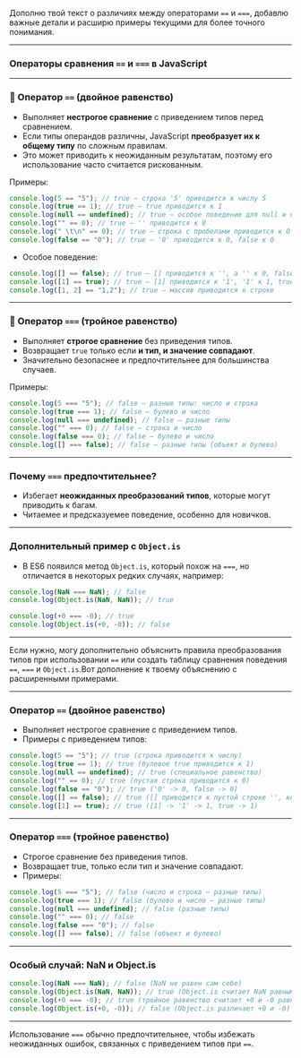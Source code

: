 Дополню твой текст о различиях между операторами `==` и `===`, добавлю важные детали и расширю примеры текущими для более точного понимания.

---

### Операторы сравнения `==` и `===` в JavaScript

---

### 🔹 Оператор `==` (двойное равенство)

- Выполняет **нестрогое сравнение** с приведением типов перед сравнением.
- Если типы операндов различны, JavaScript **преобразует их к общему типу** по сложным правилам.
- Это может приводить к неожиданным результатам, поэтому его использование часто считается рискованным.

Примеры:

```js
console.log(5 == "5"); // true — строка '5' приводится к числу 5
console.log(true == 1); // true — true приводится к 1
console.log(null == undefined); // true — особое поведение для null и undefined
console.log("" == 0); // true — '' приводится к 0
console.log(" \t\n" == 0); // true — строка с пробелами приводится к 0
console.log(false == "0"); // true — '0' приводится к 0, false к 0
```

- Особое поведение:

```js
console.log([] == false); // true — [] приводится к '', а '' к 0, false к 0
console.log([1] == true); // true — [1] приводится к '1', '1' к 1, true к 1
console.log([1, 2] == "1,2"); // true — массив приводится к строке
```

---

### 🔹 Оператор `===` (тройное равенство)

- Выполняет **строгое сравнение** без приведения типов.
- Возвращает `true` только если **и тип, и значение совпадают**.
- Значительно безопаснее и предпочтительнее для большинства случаев.

Примеры:

```js
console.log(5 === "5"); // false — разные типы: число и строка
console.log(true === 1); // false — булево и число
console.log(null === undefined); // false — разные типы
console.log("" === 0); // false — строка и число
console.log(false === 0); // false — булево и число
console.log([] === false); // false — разные типы (объект и булево)
```

---

### Почему `===` предпочтительнее?

- Избегает **неожиданных преобразований типов**, которые могут приводить к багам.
- Читаемее и предсказуемее поведение, особенно для новичков.

---

### Дополнительный пример с `Object.is`

- В ES6 появился метод `Object.is`, который похож на `===`, но отличается в некоторых редких случаях, например:

```js
console.log(NaN === NaN); // false
console.log(Object.is(NaN, NaN)); // true

console.log(+0 === -0); // true
console.log(Object.is(+0, -0)); // false
```

---

Если нужно, могу дополнительно объяснить правила преобразования типов при использовании `==` или создать таблицу сравнения поведения `==`, `===` и `Object.is`.Вот дополнение к твоему объяснению с расширенными примерами.

---

### Оператор `==` (двойное равенство)

- Выполняет нестрогое сравнение с приведением типов.
- Примеры с приведением типов:

```js
console.log(5 == "5"); // true (строка приводится к числу)
console.log(true == 1); // true (булевое true приводится к 1)
console.log(null == undefined); // true (специальное равенство)
console.log("" == 0); // true (пустая строка приводится к 0)
console.log(false == "0"); // true ('0' -> 0, false -> 0)
console.log([] == false); // true ([] приводится к пустой строке '', которая к 0)
console.log([1] == true); // true ([1] -> '1' -> 1, true -> 1)
```

---

### Оператор `===` (тройное равенство)

- Строгое сравнение без приведения типов.
- Возвращает true, только если тип и значение совпадают.
- Примеры:

```js
console.log(5 === "5"); // false (число и строка — разные типы)
console.log(true === 1); // false (булево и число — разные типы)
console.log(null === undefined); // false (разные типы)
console.log("" === 0); // false
console.log(false === "0"); // false
console.log([] === false); // false (объект и булево)
```

---

### Особый случай: NaN и Object.is

```js
console.log(NaN === NaN); // false (NaN не равен сам себе)
console.log(Object.is(NaN, NaN)); // true (Object.is считает NaN равным NaN)
console.log(+0 === -0); // true (тройное равенство считает +0 и -0 равными)
console.log(Object.is(+0, -0)); // false (Object.is различает +0 и -0)
```

---

Использование `===` обычно предпочтительнее, чтобы избежать неожиданных ошибок, связанных с приведением типов при `==`.
